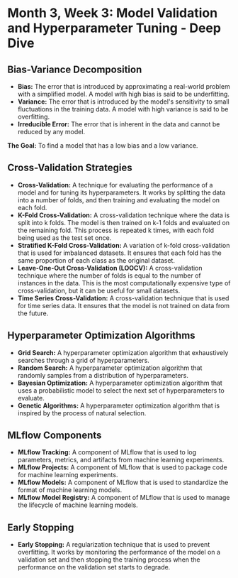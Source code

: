 # Month 3, Week 3: Model Validation and Hyperparameter Tuning - Deep Dive

## Bias-Variance Decomposition

*   **Bias:** The error that is introduced by approximating a real-world problem with a simplified model. A model with high bias is said to be underfitting.
*   **Variance:** The error that is introduced by the model's sensitivity to small fluctuations in the training data. A model with high variance is said to be overfitting.
*   **Irreducible Error:** The error that is inherent in the data and cannot be reduced by any model.

**The Goal:** To find a model that has a low bias and a low variance.

## Cross-Validation Strategies

*   **Cross-Validation:** A technique for evaluating the performance of a model and for tuning its hyperparameters. It works by splitting the data into a number of folds, and then training and evaluating the model on each fold.
*   **K-Fold Cross-Validation:** A cross-validation technique where the data is split into k folds. The model is then trained on k-1 folds and evaluated on the remaining fold. This process is repeated k times, with each fold being used as the test set once.
*   **Stratified K-Fold Cross-Validation:** A variation of k-fold cross-validation that is used for imbalanced datasets. It ensures that each fold has the same proportion of each class as the original dataset.
*   **Leave-One-Out Cross-Validation (LOOCV):** A cross-validation technique where the number of folds is equal to the number of instances in the data. This is the most computationally expensive type of cross-validation, but it can be useful for small datasets.
*   **Time Series Cross-Validation:** A cross-validation technique that is used for time series data. It ensures that the model is not trained on data from the future.

## Hyperparameter Optimization Algorithms

*   **Grid Search:** A hyperparameter optimization algorithm that exhaustively searches through a grid of hyperparameters.
*   **Random Search:** A hyperparameter optimization algorithm that randomly samples from a distribution of hyperparameters.
*   **Bayesian Optimization:** A hyperparameter optimization algorithm that uses a probabilistic model to select the next set of hyperparameters to evaluate.
*   **Genetic Algorithms:** A hyperparameter optimization algorithm that is inspired by the process of natural selection.

## MLflow Components

*   **MLflow Tracking:** A component of MLflow that is used to log parameters, metrics, and artifacts from machine learning experiments.
*   **MLflow Projects:** A component of MLflow that is used to package code for machine learning experiments.
*   **MLflow Models:** A component of MLflow that is used to standardize the format of machine learning models.
*   **MLflow Model Registry:** A component of MLflow that is used to manage the lifecycle of machine learning models.

## Early Stopping

*   **Early Stopping:** A regularization technique that is used to prevent overfitting. It works by monitoring the performance of the model on a validation set and then stopping the training process when the performance on the validation set starts to degrade.